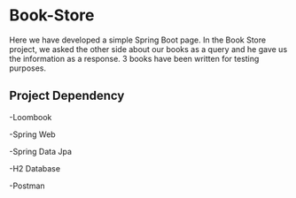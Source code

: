 # Book-Store

Here we have developed a simple Spring Boot page. In the Book Store project,
we asked the other side about our books as a query and he gave us the information as a response.
3 books have been written for testing purposes.

## Project Dependency
-Loombook

-Spring Web

-Spring Data Jpa

-H2 Database

-Postman
